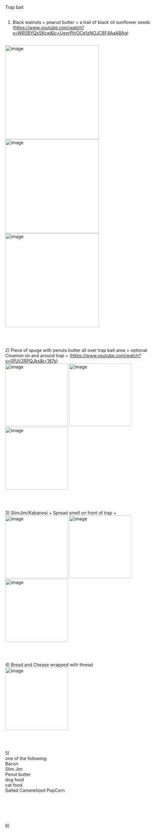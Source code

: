 Trap bait <br>
<br>

1) Black walnuts + peanut butter + a trail of black oil sunflower seeds (https://www.youtube.com/watch?v=WR0BYQxSKcw&lc=UgyrPlrjOCe1zNOJC8F4AaABAg)
<br>
<img height="300" alt="image" src="https://github.com/user-attachments/assets/968b44ac-3457-4cc2-ac40-69e65bc2aa2a" />     <img height="300" alt="image" src="https://github.com/user-attachments/assets/ab463405-dda7-4c32-9a96-67187afde2b7" />

 <img width="300" alt="image" src="https://github.com/user-attachments/assets/d09796b4-3a21-4459-a421-cf5175fcfd9a" />

 <!--img height="300" alt="image" src="https://github.com/user-attachments/assets/e81e9c85-bd4d-4439-a748-65344afe673f" /-->


<br><br><br>
2) Piece of spuge with penuts butter all over trap bait area + optional Cinamon on and around trap +  (https://www.youtube.com/watch?v=0PJV2RPQJks&t=187s)
<br>
<img height="200" alt="image" src="https://github.com/user-attachments/assets/957116aa-1e41-4135-9415-c62c06d2e55f" />
<img height="200" alt="image" src="https://github.com/user-attachments/assets/fbca3ea9-bcab-49c6-8e53-d65a9639396b" />
<img height="200" alt="image" src="https://github.com/user-attachments/assets/3ce5538f-e4e1-4bfd-a0cd-57fa399f10c7" />


<br><br><br>
3) SlimJim/Kabanosi + Spread smell on front of trap +
<br>
<img height="200" alt="image" src="https://github.com/user-attachments/assets/4dfb9ab4-b077-45e9-bb0a-1b5b1cd24e86" />
<img height="200" alt="image" src="https://github.com/user-attachments/assets/09aa7da3-a986-416f-b509-cf6f11382564" />
<img height="200" alt="image" src="https://github.com/user-attachments/assets/ea6958db-133a-4d29-bb19-e61e53dcbe35" />

<br><br><br>
4) Bread and Chease wrapped with thread
<br>
<img height="200" alt="image" src="https://github.com/user-attachments/assets/743e77d3-affd-46f2-9218-07cfe56feb83" />



<br><br><br>
5)   <br>
one of the following:   <br> 
Bacon   <br>
Slim Jim   <br>
Penut butter  <br>
dog food     <br>
cat food.  <br>
Salted Camerelized PopCorn  <br>

<br>



<br><br><br>
6)
<br>



<br>
<br>
<br>
<br>
<br>
<br>
<br>
